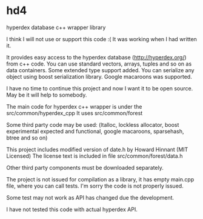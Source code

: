 # hd4
hyperdex database c++ wrapper library

I think I will not use or support this code :(
It was working when I had written it.

It provides easy access to the hyperdex database (http://hyperdex.org/) from c++ code.
You can use standard vectors, arrays, tuples and so on as data containers.
Some extended type support added.
You can serialize any object using boost serialization library.
Google macaroons was supported.

I have no time to continue this project and now I want it to be open source.
May be it will help to somebody.

The main code for hyperdex c++ wrapper is under the src/common/hyperdex_cpp 
It uses src/common/forest

Some third party code may be used:
(ltalloc, lockless allocator, boost experimental expected and functional,
google macaroons, sparsehash, btree and so on)

This project includes modified version of date.h by Howard Hinnant (MIT Licensed)
The license text is included in file src/common/forest/data.h

Other third party components must be downloaded separately.

The project is not issued for compilation as a library, it has empty main.cpp file, where you can call tests.
I'm sorry the code is not properly issued.

Some test may not work as API has changed due the development.

I have not tested this code with actual hyperdex API.
